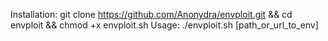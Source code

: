 Installation: git clone https://github.com/Anonydra/envploit.git && cd envploit && chmod +x envploit.sh
Usage: ./envploit.sh [path_or_url_to_env]
